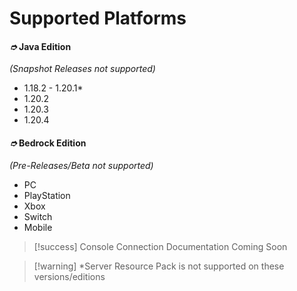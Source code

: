 # Supported Platforms

#### _➮_ Java Edition&#x20;

_(Snapshot Releases not supported)_

* 1.18.2 - 1.20.1*
* 1.20.2
* 1.20.3
* 1.20.4

#### _➮_ Bedrock Edition&#x20;

_(Pre-Releases/Beta not supported)_

* PC
* PlayStation
* Xbox
* Switch
* Mobile

> [!success] Console Connection Documentation Coming Soon

> [!warning] *Server Resource Pack is not supported on these versions/editions
